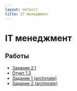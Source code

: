 ```yaml
---
layout: default
title: IT менеджмент
---
```


# IT менеджмент

## Работы

- [Задание 2.1](../works/year-3/IT%20менеджмент/Задание%202.1.docx)
- [Отчет 1.3](../works/year-3/IT%20менеджмент/Отчет%201.3.docx)
- [Задание 1 (archimate)](../works/year-3/IT%20менеджмент/Величко%20Арсений%203-1-3%20Задание%201.archimate.xml)
- [Задание 2 (archimate)](../works/year-3/IT%20менеджмент/Величко%20Арсений%203-1-3%20Задание%202.archimate.xml) 